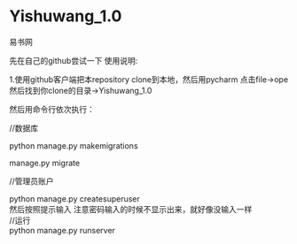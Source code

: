 # Yishuwang_1.0
易书网

先在自己的github尝试一下
使用说明:

1.使用github客户端把本repository clone到本地，然后用pycharm
点击file->ope 然后找到你clone的目录->Yishuwang_1.0 

然后用命令行依次执行：

//数据库

python manage.py makemigrations

manage.py migrate

//管理员账户

python manage.py createsuperuser  
然后按照提示输入 注意密码输入的时候不显示出来，就好像没输入一样  
//运行  
python manage.py runserver  
